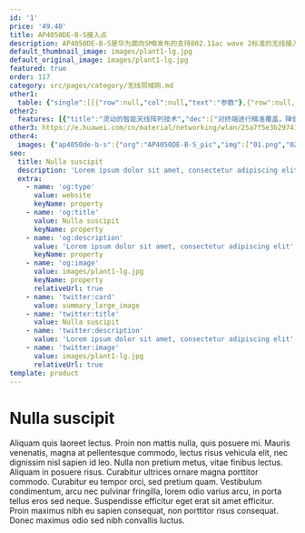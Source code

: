 ```yaml
---
id: '1'
price: '49.40'
title: AP4050DE-B-S接入点
description: AP4050DE-B-S是华为面向SMB发布的支持802.11ac wave 2标准的无线接入点产品，支持2×2MIMO和2条空间流，具有完善的业务支持能力，高可靠性，高安全性，网络部署简单，自动上线和配置，实时管理和维护等特点，满足网络部署要求。内置智能天线，同时支持11n和11ac协议，可使无线网络带宽突破千兆，极大地增强用户对无线网络的使用体验，适合部署在中小型企业，机场车站、体育场馆、咖啡厅、休闲中心等商业环境。
default_thumbnail_image: images/plant1-lg.jpg
default_original_image: images/plant1-lg.jpg
featured: true
order: 117
category: src/pages/category/无线局域网.md
other1: 
  table: {"single":[[{"row":null,"col":null,"text":"参数"},{"row":null,"col":null,"text":"AP4050DE-B-S"}],[{"row":null,"col":null,"text":"尺寸（长×宽×高）"},{"row":null,"col":null,"text":"200mm×200mm×45mm"}],[{"row":"2","col":null,"text":"电源输入"},{"row":null,"col":null,"text":"DC：12V±10%"}],[{"row":null,"col":null,"text":"PoE供电：满足802.3at/af以太网供电标准\n说明： 802.3af供电标准下，射频自适应功率调整。"}],[{"row":"2","col":null,"text":"最大功耗"},{"row":null,"col":null,"text":"14.05W"}],[{"row":null,"col":null,"text":"说明： 实际最大功耗遵照不同国家和地区法规而有所不同。"}],[{"row":null,"col":null,"text":"天线类型"},{"row":null,"col":null,"text":"内置双频全向智能天线"}],[{"row":null,"col":null,"text":"可同时在线的用户数量"},{"row":null,"col":null,"text":"≤512"}],[{"row":"3","col":null,"text":"最大发射功率"},{"row":null,"col":null,"text":"2.4G: 23dBm（组合功率）"}],[{"row":null,"col":null,"text":"5G: 23dBm（组合功率）"}],[{"row":null,"col":null,"text":"说明： 实际发射功率遵照不同国家和地区法规而有所不同。"}],[{"row":null,"col":null,"text":"MIMO:空间流"},{"row":null,"col":null,"text":"2×2:2 "}],[{"row":null,"col":null,"text":"无线协议"},{"row":null,"col":null,"text":"802.11a/b/g/n/ac/ac wave2"}],[{"row":null,"col":null,"text":"最高速率"},{"row":null,"col":null,"text":"1.267Gbps"}]]}
other2:
  features: [{"title":"灵动的智能天线阵列技术","dec":["对终端进行精准覆盖，降低干扰，提升信号质量，信号随用户而动；"]},{"title":"千兆接入","dec":["支持802.11ac wave 2标准，MU-MIMO，2.4GHz和5GHz双射频同时提供业务，整机速率1.267Gbps"]},{"title":"云管理","dec":["可通过华为云管理平台对AP设备及业务进行管理和运维，节省网络运维成本；"]}]
other3: https://e.huawei.com/cn/material/networking/wlan/25a7f5e3b2974178b701ae7a54552139
other4:
  images: {"ap4050de-b-s":{"org":"AP4050DE-B-S_pic","img":["01.png","02.png","03.png","04.png","05.png"]}}
seo:
  title: Nulla suscipit
  description: 'Lorem ipsum dolor sit amet, consectetur adipiscing elit'
  extra:
    - name: 'og:type'
      value: website
      keyName: property
    - name: 'og:title'
      value: Nulla suscipit
      keyName: property
    - name: 'og:description'
      value: 'Lorem ipsum dolor sit amet, consectetur adipiscing elit'
      keyName: property
    - name: 'og:image'
      value: images/plant1-lg.jpg
      keyName: property
      relativeUrl: true
    - name: 'twitter:card'
      value: summary_large_image
    - name: 'twitter:title'
      value: Nulla suscipit
    - name: 'twitter:description'
      value: 'Lorem ipsum dolor sit amet, consectetur adipiscing elit'
    - name: 'twitter:image'
      value: images/plant1-lg.jpg
      relativeUrl: true
template: product
---
```


# Nulla suscipit

Aliquam quis laoreet lectus. Proin non mattis nulla, quis posuere mi. Mauris venenatis, magna at pellentesque commodo, lectus risus vehicula elit, nec dignissim nisl sapien id leo. Nulla non pretium metus, vitae finibus lectus. Aliquam in posuere risus. Curabitur ultrices ornare magna porttitor commodo. Curabitur eu tempor orci, sed pretium quam. Vestibulum condimentum, arcu nec pulvinar fringilla, lorem odio varius arcu, in porta tellus eros sed neque. Suspendisse efficitur eget erat sit amet efficitur. Proin maximus nibh eu sapien consequat, non porttitor risus consequat. Donec maximus odio sed nibh convallis luctus.